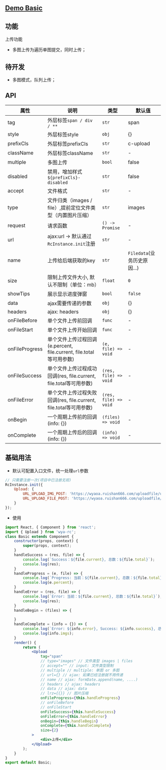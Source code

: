 ## [Demo Basic](https://wya-team.github.io/wya-rc/dist/web/upload/Basic.html)
## 功能
上传功能

- 多图上传为遍历单图提交，同时上传；

## 待开发

- 多图模式，队列上传；

## API
属性 | 说明 | 类型 | 默认值
---|---|---|---
tag | 外层标签`span / div / **` | `str` | span
style | 外层标签style | `obj` | {}
prefixCls | 外层标签prefixCls | `str` | c-upload
className | 外层标签className | `str` | -
multiple | 多图上传 | `bool` | false
disabled | 禁用，增加样式`${prefixCls}-disabled` | `str` | false
accept | 文件格式 | `str` | -
type | 文件归类（images / file）,提前定位文件类型（内置图片压缩） | `str` | images
request | 请求函数 | `() -> Promise` | -
url | ajax:url -> 默认通过`RcInstance.init`注册 | `str` | -
name | 上传给后端获取的key | `str` | `Filedata`(业务历史原因...)
size | 限制上传文件大小, 默认不限制（单位：mb） | `float` | `0`
showTips | 展示显示进度弹窗 | `bool` | `false`
data | ajax需要传递的参数 | `obj` | {}
headers | ajax: headers | `obj` | {}
onFileBefore | 单个文件上传前回调 | `func` | -
onFileStart | 单个文件上传开始回调 | `func` | -
onFileProgress | 单个文件上传过程回调(e.percent, file.current, file.total等可用参数) | `(e, file) => void` | -
onFileSuccess | 单个文件上传过程成功回调(res, file.current, file.total等可用参数) | `(res, file) => void` | -
onFileError | 单个文件上传过程失败回调(res, file.current, file.total等可用参数) | `(res, file) => void` | -
onBegin | 一个周期上传前的回调(info: {}) | `(files) => void` | -
onComplete | 一个周期上传后的回调(info: {}) | `(info) => void` | -

## 基础用法
- 默认可配置入口文件，统一处理`url`参数
```js
// 只需要注册一次(项目中已注册无视)
RcInstance.init({
	Upload: {
		URL_UPLOAD_IMG_POST: 'https://wyaoa.ruishan666.com/uploadfile/upimg.json?action=uploadimage&encode=utf-8&code=xcx',
		URL_UPLOAD_FILE_POST: 'https://wyaoa.ruishan666.com/uploadfile/upimg.json?action=uploadimage&encode=utf-8&code=xcx'
	}
});
```
- 使用
```jsx
import React, { Component } from 'react';
import { Upload } from 'wya-rc';
class Basic extends Component {
	constructor(props, context) {
		super(props, context);
	}
	handleSuccess = (res, file) => {
		console.log(`Success：${file.current}, 总数：${file.total}`);
		console.log(res);
	}
	handleProgress = (e, file) => {
		console.log(`Progress: 当前：${file.current}, 总数：${file.total}`);
		console.log(e.percent);
	}
	handleError = (res, file) => {
		console.log(`Error: 当前：${file.current}, 总数：${file.total}`);
		console.log(res);
	}
	handleBegin = (files) => {
		
	}
	handleComplete = (info = {}) => {
		console.log(`Error: ${info.error}, Success: ${info.success}, 总数：${info.total}`);
		console.log(info.imgs);
	}
	render() {
		return (
			<Upload
				tag="span"
				// type="images" // 文件类型 images | files
				// accept="" // input: 文件类型限制
				// multiple // multiple: 单图 or 多图
				// url={} // ajax: 如果已经注册就不用传递
				// name // ajax: formDate.append(name, ....)
				// headers // ajax: headers 
				// data // ajax: data 
				// lrz={{}} // 图片压缩
				onFileProgress={this.handleProgress}
				// onFileBefore
				// onFileStart
				onFileSuccess={this.handleSuccess}
				onFileError={this.handleError}
				onBegin={this.handleBegin}
				onComplete={this.handleComplete}
				size={2}
			>
				<div>上传</div>
			</Upload>
		);
	}
}
export default Basic;
```
